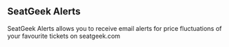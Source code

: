 ## SeatGeek Alerts
SeatGeek Alerts allows you to receive email alerts for price fluctuations of your favourite tickets on seatgeek.com


